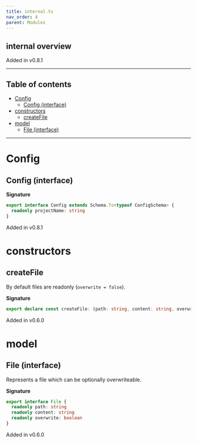 ```yaml
---
title: internal.ts
nav_order: 4
parent: Modules
---
```


## internal overview

Added in v0.8.1

---

<h2 class="text-delta">Table of contents</h2>

- [Config](#config)
  - [Config (interface)](#config-interface)
- [constructors](#constructors)
  - [createFile](#createfile)
- [model](#model)
  - [File (interface)](#file-interface)

---

# Config

## Config (interface)

**Signature**

```ts
export interface Config extends Schema.To<typeof ConfigSchema> {
  readonly projectName: string
}
```

Added in v0.8.1

# constructors

## createFile

By default files are readonly (`overwrite = false`).

**Signature**

```ts
export declare const createFile: (path: string, content: string, overwrite?: boolean) => File
```

Added in v0.6.0

# model

## File (interface)

Represents a file which can be optionally overwriteable.

**Signature**

```ts
export interface File {
  readonly path: string
  readonly content: string
  readonly overwrite: boolean
}
```

Added in v0.6.0
